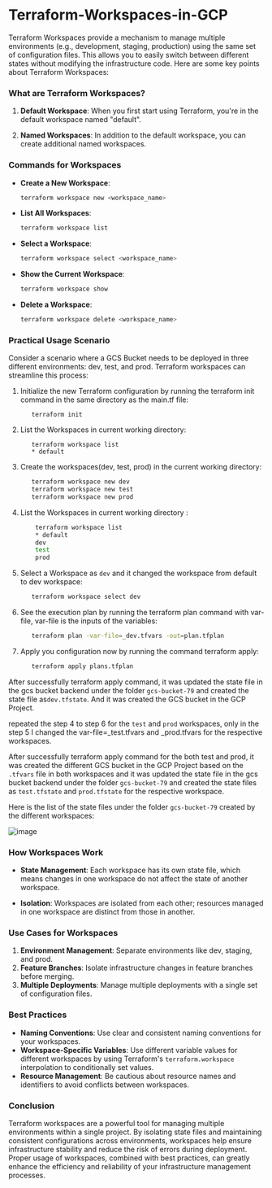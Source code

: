 # Terraform-Workspaces-in-GCP

Terraform Workspaces provide a mechanism to manage multiple environments (e.g., development, staging, production) using the same set of configuration files. This allows you to easily switch between different states without modifying the infrastructure code. Here are some key points about Terraform Workspaces:

### What are Terraform Workspaces?

1. **Default Workspace**: When you first start using Terraform, you're in the default workspace named "default".

2. **Named Workspaces**: In addition to the default workspace, you can create additional named workspaces.

### Commands for Workspaces

- **Create a New Workspace**: 
  ```sh
  terraform workspace new <workspace_name>
  ```
- **List All Workspaces**:
  ```sh
  terraform workspace list
  ```
- **Select a Workspace**:
  ```sh
  terraform workspace select <workspace_name>
  ```
- **Show the Current Workspace**:
  ```sh
  terraform workspace show
  ```
- **Delete a Workspace**:
  ```sh
  terraform workspace delete <workspace_name>
  ```

### Practical Usage Scenario

Consider a scenario where a GCS Bucket needs to be deployed in three different environments: dev, test, and prod. Terraform workspaces can streamline this process:

1. Initialize the new Terraform configuration by running the terraform init command in the same directory as the main.tf file:

    ```
       terraform init
    ```

1. List the Workspaces in current working directory:
  
    ```
       terraform workspace list
       * default
    ```
2. Create the workspaces(dev, test, prod) in the current working directory: 

    ```sh
       terraform workspace new dev
       terraform workspace new test
       terraform workspace new prod
    ```

3. List the Workspaces in current working directory :
  
    ```sh
        terraform workspace list
        * default
        dev
        test
        prod
    ```

4. Select a Workspace as `dev` and it changed the workspace from default to dev workspace:
  
    ```sh
       terraform workspace select dev
    ```


5. See the execution plan by running the terraform plan command with var-file, var-file is the inputs of the variables:

    ```sh
       terraform plan -var-file=_dev.tfvars -out=plan.tfplan
    ```

6. Apply you configuration now by running the command terraform apply:

    ```sh
       terraform apply plans.tfplan
    ```

After successfully terraform apply command, it was updated the state file in the gcs bucket backend under the folder `gcs-bucket-79` and created the state file as`dev.tfstate`. And it was created the GCS bucket in the GCP Project.

repeated the step 4 to step 6 for the `test` and `prod` workspaces, only in the step 5 I changed the var-file=_test.tfvars and _prod.tfvars for the respective workspaces. 

After successfully terraform apply command for the both test and prod, it was created the different GCS bucket in the GCP Project based on the `.tfvars` file in both workspaces and it was updated the state file in the gcs bucket backend under the folder `gcs-bucket-79` and created the state files as `test.tfstate` and `prod.tfstate` for the respective workspace.

Here is the list of the state files under the folder `gcs-bucket-79` created by the different workspaces:

![image](https://github.com/pavans78/Terraform-Workspaces-in-GCP/assets/75356244/bcbbbf16-e359-4a0b-8a39-3ece450aed9e)


### How Workspaces Work

- **State Management**: Each workspace has its own state file, which means changes in one workspace do not affect the state of another workspace.

- **Isolation**: Workspaces are isolated from each other; resources managed in one workspace are distinct from those in another.

### Use Cases for Workspaces

1. **Environment Management**: Separate environments like dev, staging, and prod.
2. **Feature Branches**: Isolate infrastructure changes in feature branches before merging.
3. **Multiple Deployments**: Manage multiple deployments with a single set of configuration files.

### Best Practices

- **Naming Conventions**: Use clear and consistent naming conventions for your workspaces.
- **Workspace-Specific Variables**: Use different variable values for different workspaces by using Terraform's `terraform.workspace` interpolation to conditionally set values.
- **Resource Management**: Be cautious about resource names and identifiers to avoid conflicts between workspaces.

### Conclusion

Terraform workspaces are a powerful tool for managing multiple environments within a single project. By isolating state files and maintaining consistent configurations across environments, workspaces help ensure infrastructure stability and reduce the risk of errors during deployment. Proper usage of workspaces, combined with best practices, can greatly enhance the efficiency and reliability of your infrastructure management processes.

